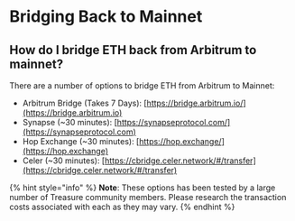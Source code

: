 # Bridging Back to Mainnet

## **How do I bridge ETH back from Arbitrum to mainnet?**

There are a number of options to bridge ETH from Arbitrum to Mainnet:

* Arbitrum Bridge (Takes 7 Days): [https://bridge.arbitrum.io/](https://bridge.arbitrum.io)
* Synapse (\~30 minutes): [https://synapseprotocol.com/](https://synapseprotocol.com)
* Hop Exchange (\~30 minutes): [https://hop.exchange/](https://hop.exchange)
* Celer (\~30 minutes): [https://cbridge.celer.network/#/transfer](https://cbridge.celer.network/#/transfer)

{% hint style="info" %}
**Note**: These options has been tested by a large number of Treasure community members. Please research the transaction costs associated with each as they may vary.
{% endhint %}
